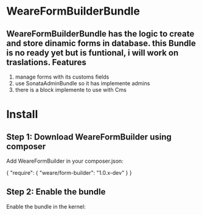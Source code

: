 # WeareFormBuilderBundle

WeareFormBuilderBundle has the logic to create and store dinamic forms in database.
this Bundle is no ready yet but is funtional, i will work on traslations.
Features
------------

1.  manage forms with its customs fields
2. use SonataAdminBundle so it has implemente admins
3. there is a block implemente to use with Cms

# Install

## Step 1: Download WeareFormBuilder using composer

Add WeareFormBuilder in your composer.json:

{
    "require": {
        "weare/form-builder": "1.0.x-dev"
    }
}

## Step 2: Enable the bundle

Enable the bundle in the kernel:

<?php
// app/AppKernel.php

public function registerBundles()
{
    $bundles = array(
        // ...
        new Weare\FormBuilderBundle\FormBuilderBundle(),
    );
}

## Step 3: Update your database schema

Now that the bundle is configured, the last thing you need to do is update your database schema because you have added the new entities, 
Run the following command.

$ php app/console doctrine:schema:update --force

# Next Steps

I will continue working with the project if anyone has problem contact me. 